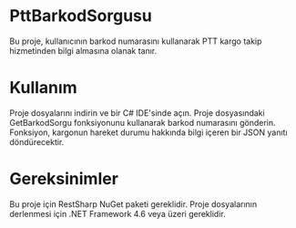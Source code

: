 # PttBarkodSorgusu


Bu proje, kullanıcının barkod numarasını kullanarak PTT kargo takip hizmetinden bilgi almasına olanak tanır.

# Kullanım
Proje dosyalarını indirin ve bir C# IDE'sinde açın.
Proje dosyasındaki GetBarkodSorgu fonksiyonunu kullanarak barkod numarasını gönderin.
Fonksiyon, kargonun hareket durumu hakkında bilgi içeren bir JSON yanıtı döndürecektir.

# Gereksinimler
Bu proje için RestSharp NuGet paketi gereklidir. Proje dosyalarının derlenmesi için .NET Framework 4.6 veya üzeri gereklidir.

